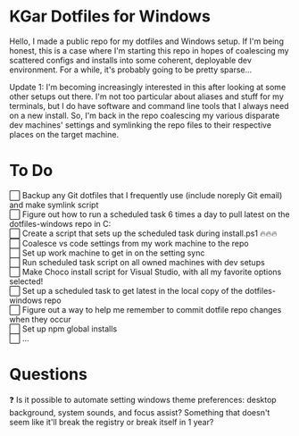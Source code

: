 # KGar Dotfiles for Windows

Hello, I made a public repo for my dotfiles and Windows setup. If I'm being honest, this is a case where I'm starting this repo in hopes of coalescing my scattered configs and installs into some coherent, deployable dev environment. For a while, it's probably going to be pretty sparse...  

Update 1: I'm becoming increasingly interested in this after looking at some other setups out there. I'm not too particular about aliases and stuff for my terminals, but I do have software and command line tools that I always need on a new install. So, I'm back in the repo coalescing my various disparate dev machines' settings and symlinking the repo files to their respective places on the target machine.

# To Do

⬜ Backup any Git dotfiles that I frequently use (include noreply Git email) and make symlink script  
⬜ Figure out how to run a scheduled task 6 times a day to pull latest on the dotfiles-windows repo in C:  
⬜ Create a script that sets up the scheduled task during install.ps1 🔥🔥🔥  
⬜ Coalesce vs code settings from my work machine to the repo  
⬜ Set up work machine to get in on the setting sync  
⬜ Run scheduled task script on all owned machines with dev setups  
⬜ Make Choco install script for Visual Studio, with all my favorite options selected!  
⬜ Set up a scheduled task to get latest in the local copy of the dotfiles-windows repo  
⬜ Figure out a way to help me remember to commit dotfile repo changes when they occur  
⬜ Set up npm global installs  
⬜ ... 

# Questions
❓ Is it possible to automate setting windows theme preferences: desktop background, system sounds, and focus assist? Something that doesn't seem like it'll break the registry or break itself in 1 year?
